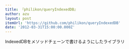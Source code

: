 ```yaml
---
title: 『philikon/queryIndexedDB』
author: azu
layout: post
itemUrl: 'https://github.com/philikon/queryIndexedDB'
date: '2012-03-31T15:00:00.000Z'
---
```

IndexedDBをメソッドチェーンで書けるようにしたライブラリ

